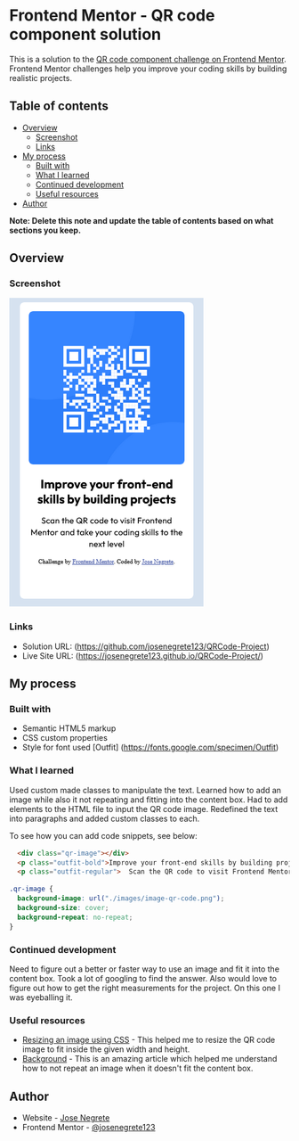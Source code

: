 # Frontend Mentor - QR code component solution

This is a solution to the [QR code component challenge on Frontend Mentor](https://www.frontendmentor.io/challenges/qr-code-component-iux_sIO_H). Frontend Mentor challenges help you improve your coding skills by building realistic projects. 

## Table of contents

- [Overview](#overview)
  - [Screenshot](#screenshot)
  - [Links](#links)
- [My process](#my-process)
  - [Built with](#built-with)
  - [What I learned](#what-i-learned)
  - [Continued development](#continued-development)
  - [Useful resources](#useful-resources)
- [Author](#author)

**Note: Delete this note and update the table of contents based on what sections you keep.**

## Overview

### Screenshot

![](/QRCodeSolution_Screenshot.png)

### Links

- Solution URL: (https://github.com/josenegrete123/QRCode-Project)
- Live Site URL: (https://josenegrete123.github.io/QRCode-Project/)

## My process

### Built with

- Semantic HTML5 markup
- CSS custom properties
- Style for font used [Outfit] (https://fonts.google.com/specimen/Outfit)

### What I learned

Used custom made classes to manipulate the text. Learned how to add an image while also it not repeating and fitting into the content box.
Had to add elements to the HTML file to input the QR code image. Redefined the text into paragraphs and added custom classes to each.

To see how you can add code snippets, see below:

```html
  <div class="qr-image"></div>
  <p class="outfit-bold">Improve your front-end skills by building projects</p>
  <p class="outfit-regular">  Scan the QR code to visit Frontend Mentor and take your coding skills to the next level</p>  
```
```css
.qr-image {
  background-image: url("./images/image-qr-code.png");
  background-size: cover;
  background-repeat: no-repeat;
}
```
### Continued development

Need to figure out a better or faster way to use an image and fit it into the content box. Took a lot of googling to find the answer.
Also would love to figure out how to get the right measurements for the project. On this one I was eyeballing it.

### Useful resources

- [Resizing an image using CSS](https://www.browserstack.com/guide/how-to-resize-image-using-css) - This helped me to resize the QR code image to fit inside the given width and height.
- [Background](https://web.dev/learn/css/backgrounds) - This is an amazing article which helped me understand how to not repeat an image when it doesn't fit the content box.

## Author

- Website - [Jose Negrete](https://github.com/josenegrete123)
- Frontend Mentor - [@josenegrete123](https://www.frontendmentor.io/profile/josenegrete123)